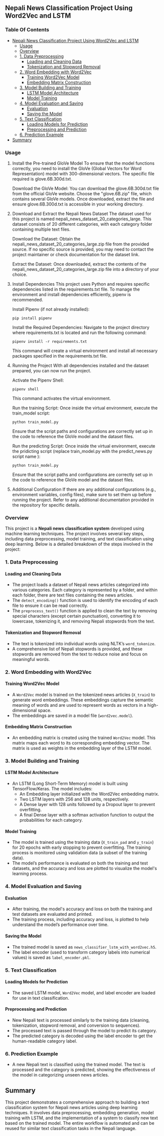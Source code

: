 ## Nepali News Classification Project Using Word2Vec and LSTM

### Table Of Contents

- [Nepali News Classification Project Using Word2Vec and LSTM](#nepali-news-classification-project-using-word2vec-and-lstm)
   * [Usage ](#usage)
   * [Overview](#overview)
   * [1. Data Preprocessing](#1-data-preprocessing)
      + [Loading and Cleaning Data](#loading-and-cleaning-data)
      + [Tokenization and Stopword Removal](#tokenization-and-stopword-removal)
   * [2. Word Embedding with Word2Vec](#2-word-embedding-with-word2vec)
      + [Training Word2Vec Model](#training-word2vec-model)
      + [Embedding Matrix Construction](#embedding-matrix-construction)
   * [3. Model Building and Training](#3-model-building-and-training)
      + [LSTM Model Architecture](#lstm-model-architecture)
      + [Model Training](#model-training)
   * [4. Model Evaluation and Saving](#4-model-evaluation-and-saving)
      + [Evaluation](#evaluation)
      + [Saving the Model](#saving-the-model)
   * [5. Text Classification](#5-text-classification)
      + [Loading Models for Prediction](#loading-models-for-prediction)
      + [Preprocessing and Prediction](#preprocessing-and-prediction)
   * [6. Prediction Example](#6-prediction-example)
- [Summary](#summary)

### Usage 

1. Install the Pre-trained GloVe Model
To ensure that the model functions correctly, you need to install the GloVe (Global Vectors for Word Representation) model with 300-dimensional vectors. The specific file required is glove.6B.300d.txt.

    Download the GloVe Model:
    You can download the glove.6B.300d.txt file from the official GloVe website. Choose the "glove.6B.zip" file, which contains several GloVe models. Once downloaded, extract the file and ensure glove.6B.300d.txt is accessible in your working directory.

2. Download and Extract the Nepali News Dataset
The dataset used for this project is named nepali_news_dataset_20_categories_large. This dataset consists of 20 different categories, with each category folder containing multiple text files.

    Download the Dataset:
    Obtain the nepali_news_dataset_20_categories_large.zip file from the provided source. If no specific source is provided, you may need to contact the project maintainer or check documentation for the dataset link.

    Extract the Dataset:
    Once downloaded, extract the contents of the nepali_news_dataset_20_categories_large.zip file into a directory of your choice. 

3. Install Dependencies
This project uses Python and requires specific dependencies listed in the requirements.txt file. To manage the environment and install dependencies efficiently, pipenv is recommended.

    Install Pipenv (if not already installed):

    ```
    pip install pipenv
    ```

    Install the Required Dependencies:
    Navigate to the project directory where requirements.txt is located and run the following command:

    ```
    pipenv install -r requirements.txt
    ```

    This command will create a virtual environment and install all necessary packages specified in the requirements.txt file.

4. Running the Project
With all dependencies installed and the dataset prepared, you can now run the project.

    Activate the Pipenv Shell:

    ```
    pipenv shell
    ```

    This command activates the virtual environment.

    Run the training Script:
    Once inside the virtual environment, execute the train_model script:

    ```
    python train_model.py
    ```

    Ensure that the script paths and configurations are correctly set up in the code to reference the GloVe model and the dataset files.

    Run the predicting Script:
    Once inside the virtual environment, execute the pridicting script (replace train_model.py with the predict_news.py script name ):

    ```
    python train_model.py
    ```

    Ensure that the script paths and configurations are correctly set up in the code to reference the GloVe model and the dataset files.

5. Additional Configuration
If there are any additional configurations (e.g., environment variables, config files), make sure to set them up before running the project. Refer to any additional documentation provided in the repository for specific details.

### Overview

This project is a **Nepali news classification system** developed using machine learning techniques. The project involves several key steps, including data preprocessing, model training, and text classification using deep learning. Below is a detailed breakdown of the steps involved in the project:

### 1. Data Preprocessing

#### Loading and Cleaning Data
- The project loads a dataset of Nepali news articles categorized into various categories. Each category is represented by a folder, and within each folder, there are text files containing the news articles.
- The `detect_encoding()` function is used to identify the encoding of each file to ensure it can be read correctly.
- The `preprocess_text()` function is applied to clean the text by removing special characters (except certain punctuation), converting it to lowercase, tokenizing it, and removing Nepali stopwords from the text.

#### Tokenization and Stopword Removal
- The text is tokenized into individual words using NLTK’s `word_tokenize`.
- A comprehensive list of Nepali stopwords is provided, and these stopwords are removed from the text to reduce noise and focus on meaningful words.

### 2. Word Embedding with Word2Vec

#### Training Word2Vec Model
- A `Word2Vec` model is trained on the tokenized news articles (`X_train`) to generate word embeddings. These embeddings capture the semantic meaning of words and are used to represent words as vectors in a high-dimensional space.
- The embeddings are saved in a model file (`word2vec.model`).

#### Embedding Matrix Construction
- An embedding matrix is created using the trained `Word2Vec` model. This matrix maps each word to its corresponding embedding vector. The matrix is used as weights in the embedding layer of the LSTM model.

### 3. Model Building and Training

#### LSTM Model Architecture
- An LSTM (Long Short-Term Memory) model is built using TensorFlow/Keras. The model includes:
  - An Embedding layer initialized with the Word2Vec embedding matrix.
  - Two LSTM layers with 256 and 128 units, respectively.
  - A Dense layer with 128 units followed by a Dropout layer to prevent overfitting.
  - A final Dense layer with a softmax activation function to output the probabilities for each category.

#### Model Training
- The model is trained using the training data (`X_train_pad` and `y_train`) for 20 epochs with early stopping to prevent overfitting. The training process is monitored using validation data (a subset of the training data).
- The model’s performance is evaluated on both the training and test datasets, and the accuracy and loss are plotted to visualize the model's learning process.

### 4. Model Evaluation and Saving

#### Evaluation
- After training, the model's accuracy and loss on both the training and test datasets are evaluated and printed.
- The training process, including accuracy and loss, is plotted to help understand the model’s performance over time.

#### Saving the Model
- The trained model is saved as `news_classifier_lstm_with_word2vec.h5`.
- The label encoder (used to transform category labels into numerical values) is saved as `label_encoder.pkl`.

### 5. Text Classification

#### Loading Models for Prediction
- The saved LSTM model, `Word2Vec` model, and label encoder are loaded for use in text classification.

#### Preprocessing and Prediction
- New Nepali text is processed similarly to the training data (cleaning, tokenization, stopword removal, and conversion to sequences).
- The processed text is passed through the model to predict its category.
- The predicted category is decoded using the label encoder to get the human-readable category label.

### 6. Prediction Example

- A new Nepali text is classified using the trained model. The text is processed and the category is predicted, showing the effectiveness of the model in categorizing unseen news articles.

## Summary

This project demonstrates a comprehensive approach to building a text classification system for Nepali news articles using deep learning techniques. It involves data preprocessing, embedding generation, model training with LSTM, and the implementation of a system to classify new text based on the trained model. The entire workflow is automated and can be reused for similar text classification tasks in the Nepali language.